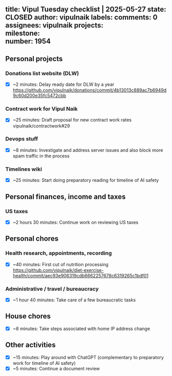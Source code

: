 title:	Vipul Tuesday checklist | 2025-05-27
state:	CLOSED
author:	vipulnaik
labels:	
comments:	0
assignees:	vipulnaik
projects:	
milestone:	
number:	1954
--
## Personal projects

### Donations list website (DLW)

- [x] ~2 minutes: Delay ready date for DLW by a year https://github.com/vipulnaik/donations/commit/4b13013c889ac7b6949d9c60d200e35fc5472cbb

### Contract work for Vipul Naik

- [x] ~25 minutes: Draft proposal for new contract work rates vipulnaik/contractwork#29

### Devops stuff

- [x] ~8 minutes: Investigate and address server issues and also block more spam traffic in the process

### Timelines wiki

- [x] ~25 minutes: Start doing preparatory reading for timeline of AI safety

## Personal finances, income and taxes

### US taxes

- [x] ~2 hours 30 minutes: Continue work on reviewing US taxes

## Personal chores

### Health research, appointments, recording

- [x] ~40 minutes: First cut of nutrition processing https://github.com/vipulnaik/diet-exercise-health/commit/aec93e906319cdb6662257678c6319265c1bdf01

### Administrative / travel / bureaucracy

- [x] ~1 hour 40 minutes: Take care of a few bureaucratic tasks

## House chores

- [x] ~8 minutes: Take steps associated with home IP address change

## Other activities

- [x] ~15 minutes: Play around with ChatGPT (complementary to preparatory work for timeline of AI safety)
- [x] ~5 minutes: Continue a document review
